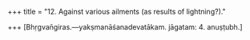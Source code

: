 +++
title = "12. Against various ailments (as results of lightning?)."

+++
[Bhṛgvan̄giras.—yakṣmanāśanadevatākam. jāgatam: 4. anuṣṭubh.]
